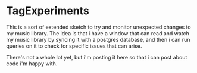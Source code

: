 ﻿# TagExperiments

This is a sort of extended sketch to try and monitor unexpected changes to my music library.
The idea is that i have a window that can read and watch my music library by syncing it with a postgres database,
and then i can run queries on it to check for specific issues that can arise.

There's not a whole lot yet,
but i'm posting it here so that i can post about code i'm happy with.